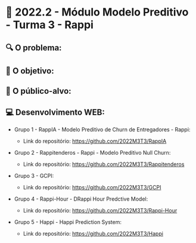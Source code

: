 # 🙋‍ 2022.2 - Módulo Modelo Preditivo - Turma 3 - Rappi

## 🔍 O problema:



## 🎯 O objetivo:



## 🧩 O público-alvo:



## 💻 Desenvolvimento WEB:

- Grupo 1 - RappIA - Modelo Preditivo de Churn de Entregadores - Rappi:
  - Link do repositório: https://github.com/2022M3T3/RappIA

- Grupo 2 - Rappitenderos - Rappi - Modelo Preditivo Null Churn:
  - Link do repositório: https://github.com/2022M3T3/Rappitenderos
  
- Grupo 3 - GCPI:
  - Link do repositório: https://github.com/2022M3T3/GCPI
  
- Grupo 4 - Rappi-Hour - DRappi Hour Predctive Model:
  - Link do repositório: https://github.com/2022M3T3/Rappi-Hour
  
- Grupo 5 - Happi - Happi Prediction System:
  - Link do repositório: https://github.com/2022M3T3/Happi
